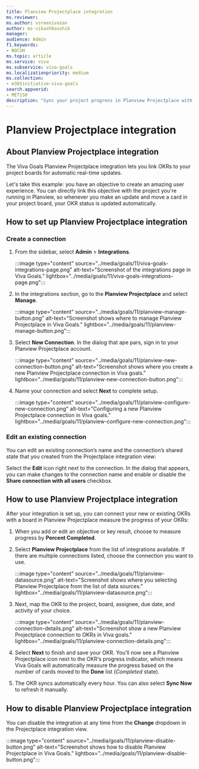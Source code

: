 ```yaml
---
title: Planview Projectplace integration
ms.reviewer: 
ms.author: vsreenivasan
author: ms-vikashkoushik
manager:     
audience: Admin
f1.keywords:
- NOCSH
ms.topic: article
ms.service: viva
ms.subservice: viva-goals
ms.localizationpriority: medium
ms.collection:  
- m365initiative-viva-goals  
search.appverid:
- MET150
description: "Sync your project progress in Planview Projectplace with your OKRs in Viva Goals"
---
```


# Planview Projectplace integration

## About Planview Projectplace integration 

The Viva Goals Planview Projectplace integration lets you link OKRs to your project boards for automatic real-time updates. 

Let's take this example: you have an objective to create an amazing user experience. You can directly link this objective with the project you're running in Planview, so whenever you make an update and move a card in your project board, your OKR status is updated automatically. 

## How to set up Planview Projectplace integration

### Create a connection

1. From the sidebar, select **Admin** > **Integrations**.

    :::image type="content" source="../media/goals/11/viva-goals-integrations-page.png" alt-text="Screenshot of the integrations page in Viva Goals." lightbox="../media/goals/11/viva-goals-integrations-page.png":::

2. In the integrations section, go to the **Planview Projectplace** and select **Manage**.

    :::image type="content" source="../media/goals/11/planview-manage-button.png" alt-text="Screenshot shows where to manage Planview Projectplace in Viva Goals." lightbox="../media/goals/11/planview-manage-button.png":::

3. Select **New Connection**. In the dialog that ape pars, sign in to your Planview Projectplace account. 

    :::image type="content" source="../media/goals/11/planview-new-connection-button.png" alt-text="Screenshot shows where you create a new Planview Projectplace connection in Viva goals." lightbox="../media/goals/11/planview-new-connection-button.png":::

4. Name your connection and select **Next** to complete setup.

     :::image type="content" source="../media/goals/11/planview-configure-new-connection.png" alt-text="Configuring a new Planview Projectplace connection in Viva goals." lightbox="../media/goals/11/planview-configure-new-connection.png":::

### Edit an existing connection

You can edit an existing connection’s name and the connection’s shared state that you created from the Projectplace integration view: 

Select the **Edit** icon right next to the connection.  In the dialog that appears, you can make changes to the connection name and enable or disable the **Share connection with all users** checkbox. 

## How to use Planview Projectplace integration 

After your integration is set up, you can connect your new or existing OKRs with a board in Planview Projectplace measure the progress of your OKRs: 

1. When you add or edit an objective or key result, choose to measure progress by **Percent Completed**. 

2. Select **Planview Projectplace** from the list of integrations available. If there are multiple connections listed, choose the connection you want to use.

    :::image type="content" source="../media/goals/11/planview-datasource.png" alt-text="Screenshot shows where you selecting Planview Projectplace from the list of data sources." lightbox="../media/goals/11/planview-datasource.png":::

3. Next, map the OKR to the project, board, assignee, due date, and activity of your choice. 

     :::image type="content" source="../media/goals/11/planview-connection-details.png" alt-text="Screenshot show a new Planview Projectplace connection to OKRs in Viva goals." lightbox="../media/goals/11/planview-connection-details.png":::

4. Select **Next** to finish and save your OKR. You’ll now see a Planview Projectplace icon next to the OKR‘s progress indicator, which means Viva Goals will automatically measure the progress based on the number of cards moved to the **Done** list (*Completed* state).

5. The OKR syncs automatically every hour. You can also select **Sync Now** to refresh it manually. 

## How to disable Planview Projectplace integration

You can disable the integration at any time from the **Change** dropdown in the Projectplace integration view.

:::image type="content" source="../media/goals/11/planview-disable-button.png" alt-text="Screenshot shows how to disable Planview Projectplace in Viva Goals." lightbox="../media/goals/11/planview-disable-button.png":::


